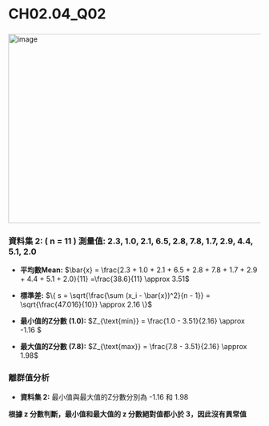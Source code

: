 # CH02.04_Q02
###
<img width="523" height="378" alt="image" src="https://github.com/user-attachments/assets/60866fd5-4f04-42c8-83a2-56165cf19fa0" />

### 資料集 2: \( n = 11 \) 測量值: 2.3, 1.0, 2.1, 6.5, 2.8, 7.8, 1.7, 2.9, 4.4, 5.1, 2.0

- **平均數Mean:** 
$\bar{x} = \frac{2.3 + 1.0 + 2.1 + 6.5 + 2.8 + 7.8 + 1.7 + 2.9 + 4.4 + 5.1 + 2.0}{11} =\frac{38.6}{11} \approx 3.51\$

- **標準差:**
$\{
s = \sqrt{\frac{\sum (x_i - \bar{x})^2}{n - 1}} = \sqrt{\frac{47.016}{10}} \approx 2.16
\}$


- **最小值的Z分數 (1.0):** 
  $Z_{\text{min}} = \frac{1.0 - 3.51}{2.16} \approx -1.16  $

- **最大值的Z分數 (7.8):** 
  $Z_{\text{max}} = \frac{7.8 - 3.51}{2.16} \approx 1.98$

### 離群值分析
  - **資料集 2:** 最小值與最大值的Z分數分別為 -1.16 和 1.98

**根據 z 分數判斷，最小值和最大值的 z 分數絕對值都小於 3，因此沒有異常值**
